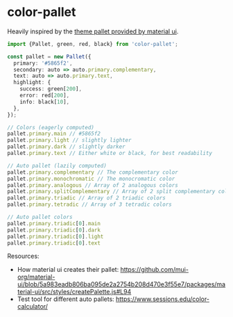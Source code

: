 # color-pallet

Heavily inspired by the [theme pallet provided by material ui](https://material-ui.com/customization/palette/).

```ts
import {Pallet, green, red, black} from 'color-pallet';

const pallet = new Pallet({
  primary: '#5865f2',
  secondary: auto => auto.primary.complementary,
  text: auto => auto.primary.text,
  highlight: {
    success: green[200],
    error: red[200],
    info: black[10],
  },
});

// Colors (eagerly computed)
pallet.primary.main // #5865f2
pallet.primary.light // slightly lighter
pallet.primary.dark // slightly darker
pallet.primary.text // Either white or black, for best readability

// Auto pallet (lazily computed)
pallet.primary.complementary // The complementary color
pallet.primary.monochromatic // The monocromatic color
pallet.primary.analogous // Array of 2 analogous colors
pallet.primary.splitComplementary // Array of 2 split complementary colors
pallet.primary.triadic // Array of 2 triadic colors
pallet.primary.tetradic // Array of 3 tetradic colors

// Auto pallet colors
pallet.primary.triadic[0].main
pallet.primary.triadic[0].dark
pallet.primary.triadic[0].light
pallet.primary.triadic[0].text
```

Resources: 

* How material ui creates their pallet: https://github.com/mui-org/material-ui/blob/5a983eadb806ba095de2a2754b208d470e3f55e7/packages/material-ui/src/styles/createPalette.js#L94
* Test tool for different auto pallets: https://www.sessions.edu/color-calculator/
